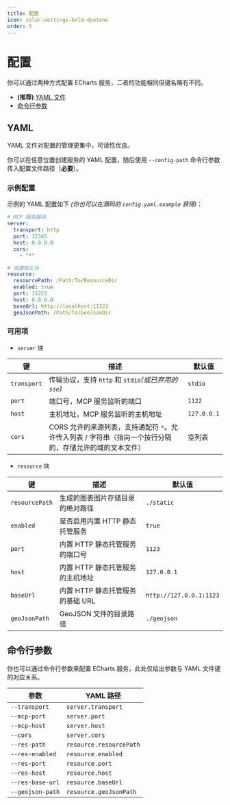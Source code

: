 ```yaml
---
title: 配置
icon: solar:settings-bold-duotone
order: 3
---
```


# 配置

你可以通过两种方式配置 ECharts 服务，二者的功能相同但键名略有不同。

- **(推荐)** [YAML 文件](#yaml)
- [命令行参数](#命令行参数)

## YAML

YAML 文件对配置的管理更集中，可读性优良。

你可以在任意位置创建服务的 YAML 配置，随后使用 `--config-path` 命令行参数传入配置文件路径（**必要**）。

### 示例配置

示例的 YAML 配置如下 _(你也可以在源码的 `config.yaml.example` 获得)_：

```yaml
# MCP 服务器块
server:
  transport: http
  port: 12345
  host: 0.0.0.0
  cors:
    - "*"

# 资源相关块
resource:
  resourcePath: /Path/To/ResourceDir
  enabled: true
  port: 11223
  host: 0.0.0.0
  baseUrl: http://localhost:11223
  geoJsonPath: /Path/To/GeoJsonDir
```

### 可用项

- `server` 块

| 键          | 描述                                                                                                     | 默认值      |
| ----------- | -------------------------------------------------------------------------------------------------------- | ----------- |
| `transport` | 传输协议，支持 `http` 和 `stdio`_(或已弃用的 `sse`)_                                                     | `stdio`     |
| `port`      | 端口号，MCP 服务监听的端口                                                                               | `1122`      |
| `host`      | 主机地址，MCP 服务监听的主机地址                                                                         | `127.0.0.1` |
| `cors`      | CORS 允许的来源列表，支持通配符 `*`。允许传入列表 / 字符串（指向一个按行分隔的，存储允许的域的文本文件） | 空列表      |

- `resource` 块

| 键             | 描述                             | 默认值                  |
| -------------- | -------------------------------- | ----------------------- |
| `resourcePath` | 生成的图表图片存储目录的绝对路径 | `./static`              |
| `enabled`      | 是否启用内置 HTTP 静态托管服务   | `true`                  |
| `port`         | 内置 HTTP 静态托管服务的端口号   | `1123`                  |
| `host`         | 内置 HTTP 静态托管服务的主机地址 | `127.0.0.1`             |
| `baseUrl`      | 内置 HTTP 静态托管服务的基础 URL | `http://127.0.0.1:1123` |
| `geoJsonPath`  | GeoJSON 文件的目录路径           | `./geojson`             |

## 命令行参数

你也可以通过命令行参数来配置 ECharts 服务，此处仅给出参数与 YAML 文件键的对应关系。

| 参数             | YAML 路径               |
| ---------------- | ----------------------- |
| `--transport`    | `server.transport`      |
| `--mcp-port`     | `server.port`           |
| `--mcp-host`     | `server.host`           |
| `--cors`         | `server.cors`           |
| `--res-path`     | `resource.resourcePath` |
| `--res-enabled`  | `resource.enabled`      |
| `--res-port`     | `resource.port`         |
| `--res-host`     | `resource.host`         |
| `--res-base-url` | `resource.baseUrl`      |
| `--geojson-path` | `resource.geoJsonPath`  |
